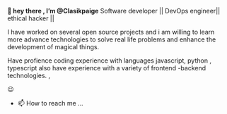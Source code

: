 **👋 hey there , I’m @Clasikpaige**
Software developer || DevOps engineer|| ethical hacker || 

I have worked on several open source projects and i am willing to learn more advance technologies to solve real life problems and enhance the development of magical things. 

Have profience coding experience with languages javascript, python , typescript 
also have experience with a variety of frontend -backend technologies. , 

<!---
Clasikpaige/Clasikpaige is a ✨ special ✨ repository because its `README.md` (this file) appears on your GitHub profile.
You can click the Preview link to take a look at your changes.
--->
😉
- 📫 How to reach me ...
